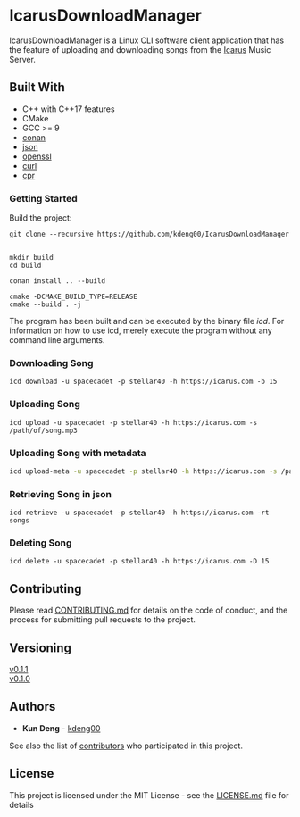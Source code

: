 # IcarusDownloadManager

IcarusDownloadManager is a Linux CLI software client application that has the feature of uploading and downloading songs from the [Icarus](https://github.com/kdeng00/Icarus) Music Server. 


## Built With

* C++ with C++17 features
* CMake
* GCC >= 9
* [conan](https://github.com/conan-io/conan)
* [json](https://github.com/nlohmann/json)
* [openssl](https://github.com/openssl/openssl)
* [curl](https://github.com/curl/curl)
* [cpr](https://github.com/libcpr/cpr)


### Getting Started

Build the project:

```
git clone --recursive https://github.com/kdeng00/IcarusDownloadManager


mkdir build
cd build

conan install .. --build

cmake -DCMAKE_BUILD_TYPE=RELEASE
cmake --build . -j
```

The program has been built and can be executed by the binary file *icd*. For information on how to use icd, merely execute the program without any command line arguments.

### Downloading Song
``icd download -u spacecadet -p stellar40 -h https://icarus.com -b 15``

### Uploading Song
``icd upload -u spacecadet -p stellar40 -h https://icarus.com -s /path/of/song.mp3``

### Uploading Song with metadata

```BASH
icd upload-meta -u spacecadet -p stellar40 -h https://icarus.com -s /path/of/song.mp3 -m /path/to/metadata/config/collection.json -ca /path/to/cover/art/image.png
```

### Retrieving Song in json
``icd retrieve -u spacecadet -p stellar40 -h https://icarus.com -rt songs``

### Deleting Song
``icd delete -u spacecadet -p stellar40 -h https://icarus.com -D 15``


## Contributing

Please read [CONTRIBUTING.md](CONTRIBUTING.md) for details on the code of conduct, and the process for submitting pull requests to the project.

## Versioning

[v0.1.1](https://github.com/kdeng00/IcarusDownloadManager/releases/tag/v0.1.1)  
[v0.1.0](https://github.com/kdeng00/IcarusDownloadManager/releases/tag/0.1.0)

## Authors

* **Kun Deng** - [kdeng00](https://github.com/kdeng00)

See also the list of [contributors](https://github.com/kdeng00/Icarus/graphs/contributors) who participated in this project.

## License

This project is licensed under the MIT License - see the [LICENSE.md](LICENSE.md) file for details
